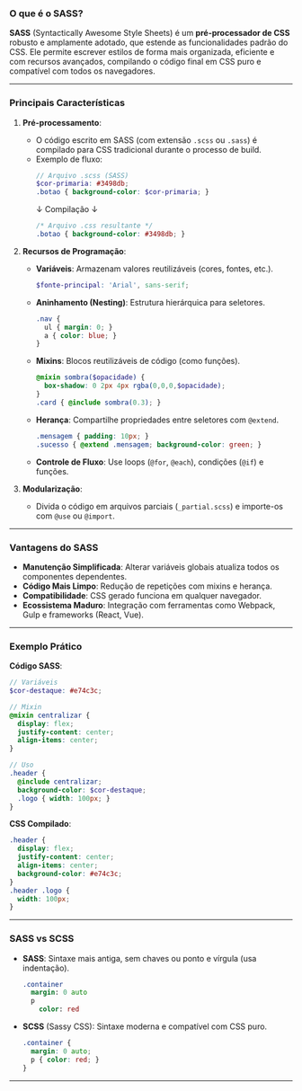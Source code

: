 ### **O que é o SASS?**  
**SASS** (Syntactically Awesome Style Sheets) é um **pré-processador de CSS** robusto e amplamente adotado, que estende as funcionalidades padrão do CSS. Ele permite escrever estilos de forma mais organizada, eficiente e com recursos avançados, compilando o código final em CSS puro e compatível com todos os navegadores.

---

### **Principais Características**  
1. **Pré-processamento**:  
   - O código escrito em SASS (com extensão `.scss` ou `.sass`) é compilado para CSS tradicional durante o processo de build.  
   - Exemplo de fluxo:  
     ```scss
     // Arquivo .scss (SASS)
     $cor-primaria: #3498db;
     .botao { background-color: $cor-primaria; }
     ```  
     ↓ Compilação ↓  
     ```css
     /* Arquivo .css resultante */
     .botao { background-color: #3498db; }
     ```

2. **Recursos de Programação**:  
   - **Variáveis**: Armazenam valores reutilizáveis (cores, fontes, etc.).  
     ```scss
     $fonte-principal: 'Arial', sans-serif;
     ```
   - **Aninhamento (Nesting)**: Estrutura hierárquica para seletores.  
     ```scss
     .nav {
       ul { margin: 0; }
       a { color: blue; }
     }
     ```
   - **Mixins**: Blocos reutilizáveis de código (como funções).  
     ```scss
     @mixin sombra($opacidade) {
       box-shadow: 0 2px 4px rgba(0,0,0,$opacidade);
     }
     .card { @include sombra(0.3); }
     ```
   - **Herança**: Compartilhe propriedades entre seletores com `@extend`.  
     ```scss
     .mensagem { padding: 10px; }
     .sucesso { @extend .mensagem; background-color: green; }
     ```
   - **Controle de Fluxo**: Use loops (`@for`, `@each`), condições (`@if`) e funções.

3. **Modularização**:  
   - Divida o código em arquivos parciais (`_partial.scss`) e importe-os com `@use` ou `@import`.

---

### **Vantagens do SASS**  
- **Manutenção Simplificada**: Alterar variáveis globais atualiza todos os componentes dependentes.  
- **Código Mais Limpo**: Redução de repetições com mixins e herança.  
- **Compatibilidade**: CSS gerado funciona em qualquer navegador.  
- **Ecossistema Maduro**: Integração com ferramentas como Webpack, Gulp e frameworks (React, Vue).

---

### **Exemplo Prático**  
**Código SASS**:  
```scss
// Variáveis
$cor-destaque: #e74c3c;

// Mixin
@mixin centralizar {
  display: flex;
  justify-content: center;
  align-items: center;
}

// Uso
.header {
  @include centralizar;
  background-color: $cor-destaque;
  .logo { width: 100px; }
}
```

**CSS Compilado**:  
```css
.header {
  display: flex;
  justify-content: center;
  align-items: center;
  background-color: #e74c3c;
}
.header .logo {
  width: 100px;
}
```

---

### **SASS vs SCSS**  
- **SASS**: Sintaxe mais antiga, sem chaves ou ponto e vírgula (usa indentação).  
  ```sass
  .container
    margin: 0 auto
    p
      color: red
  ```
- **SCSS** (Sassy CSS): Sintaxe moderna e compatível com CSS puro.  
  ```scss
  .container {
    margin: 0 auto;
    p { color: red; }
  }
  ```
--- 

